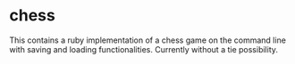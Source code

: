 # chess

This contains a ruby implementation of a chess game on the command line with saving and loading functionalities.
Currently without a tie possibility.